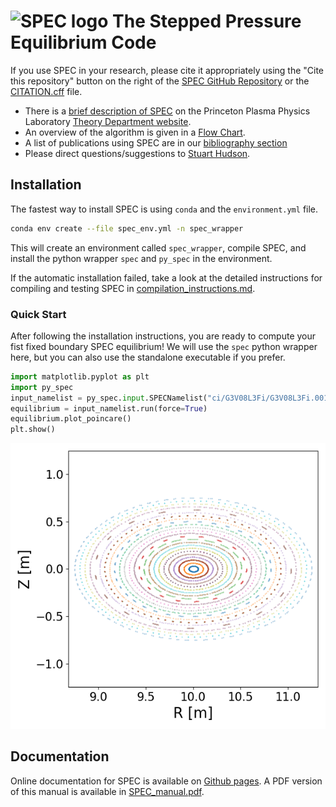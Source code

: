 # ![SPEC logo](SPEC_97x55.png) The Stepped Pressure Equilibrium Code 


If you use SPEC in your research, please cite it appropriately using the "Cite this repository" button on the right of the [SPEC GitHub Repository](https://github.com/PrincetonUniversity/SPEC) or the [CITATION.cff](https://github.com/PrincetonUniversity/SPEC/blob/master/CITATION.cff) file. 

- There is a [brief description of SPEC](https://theory.pppl.gov/research/research.php?rid=10#h5) on the Princeton Plasma Physics Laboratory [Theory Department website](https://theory.pppl.gov/). 
- An overview of the algorithm is given in a [Flow Chart](https://princetonuniversity.github.io/SPEC/docs/SPEC_flowchart.pdf).
- A list of publications using SPEC are in our [bibliography section](https://princetonuniversity.github.io/SPEC/citelist)
- Please direct questions/suggestions to [Stuart Hudson](mailto:shudson@pppl.gov?subject=spec).

## Installation

The fastest way to install SPEC is using `conda` and the `environment.yml` file. 
```bash
conda env create --file spec_env.yml -n spec_wrapper
```
This will create an environment called `spec_wrapper`, compile SPEC, and install the python wrapper `spec` and `py_spec` in the environment.

If the automatic installation failed, take a look at the detailed instructions for compiling and testing SPEC in [compilation_instructions.md](https://github.com/PrincetonUniversity/SPEC/blob/master/compilation_instructions.md). 

### Quick Start
After following the installation instructions, you are ready to compute your fist fixed boundary SPEC equilibrium! We will use the `spec` python wrapper here, but you can also use the standalone executable if you prefer.   
```python
import matplotlib.pyplot as plt
import py_spec
input_namelist = py_spec.input.SPECNamelist("ci/G3V08L3Fi/G3V08L3Fi.001.sp")
equilibrium = input_namelist.run(force=True)
equilibrium.plot_poincare()
plt.show()
```
![Poincare plot of equilibrium G3V08L3Fi](docs/tutorial1_example_poincare.png)


## Documentation
Online documentation for SPEC is available on [Github pages](https://princetonuniversity.github.io/SPEC/). 
  A PDF version of this manual is available in [SPEC_manual.pdf](https://princetonuniversity.github.io/SPEC/SPEC_manual.pdf).


